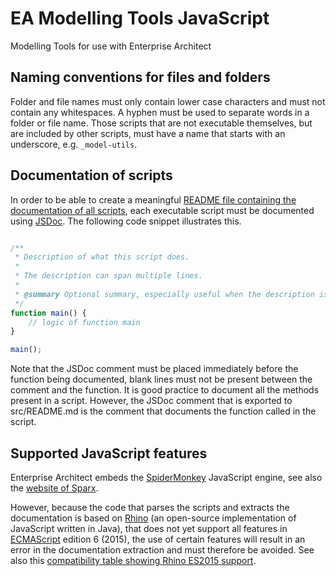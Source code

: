 # EA Modelling Tools JavaScript

Modelling Tools for use with Enterprise Architect

## Naming conventions for files and folders

Folder and file names must only contain lower case characters and must 
not contain any whitespaces. A hyphen must be used to separate words in 
a folder or file name. Those scripts that are not executable themselves,
 but are included by other scripts, must have a name that starts with an
 underscore, e.g. `_model-utils`.

## Documentation of scripts

In order to be able to create a meaningful 
[README file containing the documentation of all scripts](src/README.md), 
each executable script must be documented using 
[JSDoc](https://en.wikipedia.org/wiki/JSDoc). The following code 
snippet illustrates this.

```js

/**
 * Description of what this script does.
 *
 * The description can span multiple lines.
 *
 * @summary Optional summary, especially useful when the description is long (remove this line when the summary is not needed).
 */
function main() {
	// logic of function main	
}

main();
```

Note that the JSDoc comment must be placed immediately before the 
function being documented, blank lines must not be present between the 
comment and the function. It is good practice to document all the 
methods present in a script. However, the JSDoc comment that is exported
  to src/README.md is the comment that documents the function called in 
the script.

## Supported JavaScript features

Enterprise Architect embeds the [SpiderMonkey](https://spidermonkey.dev/)
JavaScript engine, see also the [website of Sparx](https://www.sparxsystems.com/search/sphider/search.php?query=%22script+engine+support%22+spidermonkey&type=and&category=-1&results=50&tab=5&search=1).

However, because the code that parses the scripts and extracts the 
documentation is based on [Rhino](https://github.com/mozilla/rhino) 
(an open-source implementation of JavaScript written in Java), that 
does not yet support all features in [ECMAScript](
https://en.wikipedia.org/wiki/ECMAScript) edition 6 (2015), the use of
 certain features will result in an error in the documentation 
extraction and must therefore be avoided. See also this 
[compatibility table showing Rhino ES2015 support](
https://mozilla.github.io/rhino/compat/engines.html).
